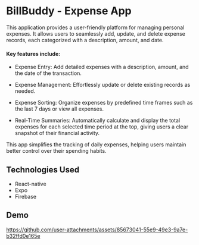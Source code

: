 
# BillBuddy - Expense App
  
This application provides a user-friendly platform for managing personal expenses. It allows users to seamlessly add, update, and delete expense records, each categorized with a description, amount, and date.

#### Key features include:

- Expense Entry: Add detailed expenses with a description, amount, and the date of the transaction.

- Expense Management: Effortlessly update or delete existing records as needed.

- Expense Sorting: Organize expenses by predefined time frames such as the last 7 days or view all expenses.

- Real-Time Summaries: Automatically calculate and display the total expenses for each selected time period at the top, giving users a clear snapshot of their financial activity.

This app simplifies the tracking of daily expenses, helping users maintain better control over their spending habits.

## Technologies Used
- React-native
- Expo
- Firebase

## Demo

https://github.com/user-attachments/assets/85673041-55e9-49e3-9a7e-b32ffd0e165e


